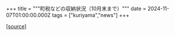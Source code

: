 +++
title = """町税などの収納状況（10月末まで）"""
date = 2024-11-07T01:00:00.000Z
tags = ["kuriyama","news"]
+++


[[source]](https://www.town.kuriyama.hokkaido.jp/soshiki/35/946.html)
